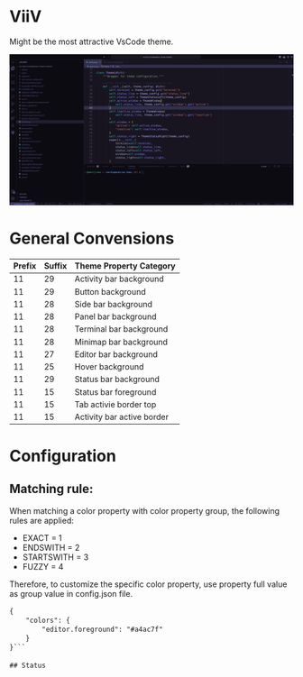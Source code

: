 # ViiV

<div></div>

Might be the most attractive VsCode theme.

![preview](preview.png)

# General Convensions

|Prefix|Suffix|Theme Property Category|
|------|------|-----------------------|
|11|29|Activity bar background|
|11|29|Button background|
|11|28|Side bar background|
|11|28|Panel bar background|
|11|28|Terminal bar background|
|11|28|Minimap bar background|
|11|27|Editor bar background|
|11|25|Hover background|
|11|29|Status bar background|
|11|15|Status bar foreground|
|11|15|Tab activie border top|
|11|15|Activity bar active border|


# Configuration

## Matching rule:

When matching a color property with color property group, the following rules are applied:

* EXACT = 1
* ENDSWITH = 2
* STARTSWITH = 3
* FUZZY = 4

Therefore, to customize the specific color property, use property full value as group value in config.json file.
```
{
    "colors": {
        "editor.foreground": "#a4ac7f"
    }
}```

## Status
